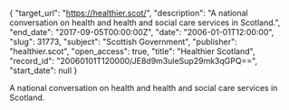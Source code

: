 {
  "target_url": "https://healthier.scot/", 
  "description": "A national conversation on health and health and social care services in Scotland.", 
  "end_date": "2017-09-05T00:00:00Z", 
  "date": "2006-01-01T12:00:00", 
  "slug": 31773, 
  "subject": "Scottish Government", 
  "publisher": "healthier.scot", 
  "open_access": true, 
  "title": "Healthier Scotland", 
  "record_id": "20060101T120000/JE8d9m3uleSup29mk3qGPQ==", 
  "start_date": null
}

A national conversation on health and health and social care services in Scotland.
